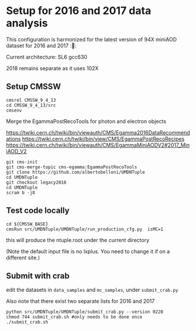 # Setup for 2016 and 2017 data analysis

This configuration is harmonized for the latest version of 94X miniAOD dataset for 2016 and 2017 ::heartbeat::

Current architecture: SL6 gcc630

2018 remains separate as it uses 102X

## Setup CMSSW
```
cmsrel CMSSW_9_4_13
cd CMSSW_9_4_13/src
cmsenv
```

Merge the EgammaPostRecoTools for photon and electron objects 

https://twiki.cern.ch/twiki/bin/viewauth/CMS/Egamma2016DataRecommendations
https://twiki.cern.ch/twiki/bin/view/CMS/EgammaPostRecoRecipes
https://twiki.cern.ch/twiki/bin/viewauth/CMS/EgammaMiniAODV2#2017_MiniAOD_V2
```
git cms-init
git cms-merge-topic cms-egamma:EgammaPostRecoTools
git clone https://github.com/albertobelloni/UMDNTuple
cd UMDNTuple
git checkout legacy2016
cd UMDNTuple
scram b -j8
```

## Test code locally
```
cd ${CMSSW_BASE}
cmsRun src/UMDNTuple/UMDNTuple/run_production_cfg.py  isMC=1
```
this will produce the ntuple.root under the current directory

(Note the default input file is no lxplus. You need to change it if on a different site.)

## Submit with crab
edit the datasets in `data_samples` and `mc_samples`, under `submit_crab.py` 

Also note that there exist two separate lists for 2016 and 2017

```
python src/UMDNTuple/UMDNTuple/submit_crab.py --version 0228 
chmod 744 submit_crab.sh #only needs to be done once
./submit_crab.sh
```
